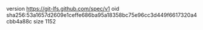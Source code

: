 version https://git-lfs.github.com/spec/v1
oid sha256:53a1657d2609e1ceffe686ba95a18358bc75e96cc3d449f6617320a4cbb4a88c
size 1152
